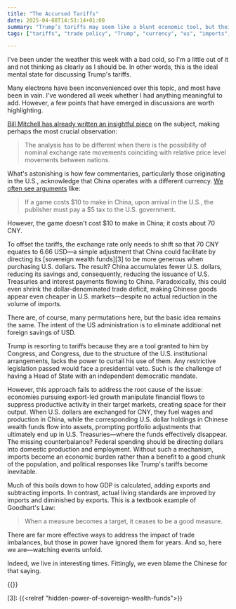 ```yaml
---
title: "The Accursed Tariffs"
date: 2025-04-08T14:53:14+01:00
summary: "Trump’s tariffs may seem like a blunt economic tool, but their impact is deeply intertwined with currency movements and financial flows." 
tags: ["tariffs", "trade policy", "Trump", "currency", "us", "imports", "exports"]

---
```


I've been under the weather this week with a bad cold, so I'm a little
out of it and not thinking as clearly as I should be. In other words,
this is the ideal mental state for discussing Trump's tariffs. 

Many electrons have been inconvenienced over this topic, and most have
been in vain. I've wondered all week whether I had anything meaningful
to add. However, a few points that have emerged in discussions are
worth highlighting.

[Bill Mitchell has already written an insightful piece][1] on the subject,
making perhaps the most crucial observation:

> The analysis has to be different when there is the possibility of
nominal exchange rate movements coinciding with relative price level
movements between nations.

What's astonishing is how few commentaries, particularly those
originating in the U.S., acknowledge that China operates with
a different currency. [We often see arguments][2] like:

> If a game costs \$10 to make in China, upon arrival in the U.S.,
the publisher must pay a \$5 tax to the U.S. government.

However, the game doesn't cost \$10 to make in China; it costs about
70 CNY.

To offset the tariffs, the exchange rate only needs to shift so that 70
CNY equates to 6.66 USD—a simple adjustment that China could facilitate
by directing its [sovereign wealth funds][3] to be more generous when
purchasing U.S. dollars. The result? China accumulates fewer U.S. dollars,
reducing its savings and, consequently, reducing the issuance of
U.S. Treasuries and interest payments flowing to China. Paradoxically,
this could even shrink the dollar-denominated trade deficit, making
Chinese goods appear even cheaper in U.S. markets—despite no actual
reduction in the volume of imports.

There are, of course, many permutations here, but the basic idea remains
the same. The intent of the US administration is to eliminate additional
net foreign savings of USD.

Trump is resorting to tariffs because they are a tool granted to him by
Congress, and Congress, due to the structure of the U.S. institutional
arrangements, lacks the power to curtail his use of them. Any restrictive
legislation passed would face a presidential veto. Such is the challenge
of having a Head of State with an independent democratic mandate.

However, this approach fails to address the root cause of the issue:
economies pursuing export-led growth manipulate financial flows to
suppress productive activity in their target markets, creating space
for their output. When U.S. dollars are exchanged for CNY, they fuel
wages and production in China, while the corresponding U.S. dollar
holdings in Chinese wealth funds flow into assets, prompting portfolio
adjustments that ultimately end up in U.S. Treasuries—where the funds
effectively disappear. The missing counterbalance? Federal spending should
be directing dollars into domestic production and employment. Without
such a mechanism, imports become an economic burden rather than a benefit
to a good chunk of the population, and political responses like Trump's
tariffs become inevitable.

Much of this boils down to how GDP is calculated, adding exports and
subtracting imports. In contrast, actual living standards are improved
by imports and diminished by exports. This is a textbook example of
Goodhart's Law: 

> When a measure becomes a target, it ceases to be a good measure.

There are far more effective ways to address the impact of trade
imbalances, but those in power have ignored them for years. And so,
here we are—watching events unfold.

Indeed, we live in interesting times. Fittingly, we even blame the
Chinese for that saying.

{{<joindiscord>}}

[1]: https://billmitchell.org/blog/?p=62467
[2]: https://stonemaiergames.com/the-darkest-timeline/
[3]: {{<relref "hidden-power-of-sovereign-wealth-funds">}}
